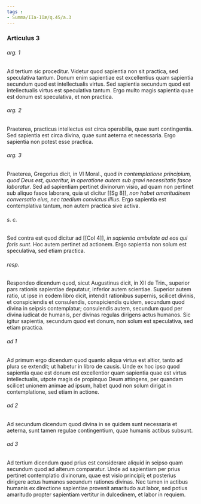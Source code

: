 ```yaml
---
tags : 
- Summa/IIa-IIæ/q.45/a.3
---
```


### Articulus 3

###### arg. 1
Ad tertium sic proceditur. Videtur quod sapientia non sit practica, sed speculativa tantum. Donum enim sapientiae est excellentius quam sapientia secundum quod est intellectualis virtus. Sed sapientia secundum quod est intellectualis virtus est speculativa tantum. Ergo multo magis sapientia quae est donum est speculativa, et non practica.

###### arg. 2
Praeterea, practicus intellectus est circa operabilia, quae sunt contingentia. Sed sapientia est circa divina, quae sunt aeterna et necessaria. Ergo sapientia non potest esse practica.

###### arg. 3
Praeterea, Gregorius dicit, in VI Moral., quod *in contemplatione principium, quod Deus est, quaeritur, in operatione autem sub gravi necessitatis fasce laboratur*. Sed ad sapientiam pertinet divinorum visio, ad quam non pertinet sub aliquo fasce laborare, quia ut dicitur [[Sg 8]], *non habet amaritudinem conversatio eius, nec taedium convictus illius*. Ergo sapientia est contemplativa tantum, non autem practica sive activa.

###### s. c.
Sed contra est quod dicitur ad [[Col 4]], *in sapientia ambulate ad eos qui foris sunt*. Hoc autem pertinet ad actionem. Ergo sapientia non solum est speculativa, sed etiam practica.

###### resp.
Respondeo dicendum quod, sicut Augustinus dicit, in XII de Trin., superior pars rationis sapientiae deputatur, inferior autem scientiae. Superior autem ratio, ut ipse in eodem libro dicit, intendit rationibus supernis, scilicet divinis, et conspiciendis et consulendis, conspiciendis quidem, secundum quod divina in seipsis contemplatur; consulendis autem, secundum quod per divina iudicat de humanis, per divinas regulas dirigens actus humanos. Sic igitur sapientia, secundum quod est donum, non solum est speculativa, sed etiam practica.

###### ad 1
Ad primum ergo dicendum quod quanto aliqua virtus est altior, tanto ad plura se extendit; ut habetur in libro de causis. Unde ex hoc ipso quod sapientia quae est donum est excellentior quam sapientia quae est virtus intellectualis, utpote magis de propinquo Deum attingens, per quandam scilicet unionem animae ad ipsum, habet quod non solum dirigat in contemplatione, sed etiam in actione.

###### ad 2
Ad secundum dicendum quod divina in se quidem sunt necessaria et aeterna, sunt tamen regulae contingentium, quae humanis actibus subsunt.

###### ad 3
Ad tertium dicendum quod prius est considerare aliquid in seipso quam secundum quod ad alterum comparatur. Unde ad sapientiam per prius pertinet contemplatio divinorum, quae est visio principii; et posterius dirigere actus humanos secundum rationes divinas. Nec tamen in actibus humanis ex directione sapientiae provenit amaritudo aut labor, sed potius amaritudo propter sapientiam vertitur in dulcedinem, et labor in requiem.

